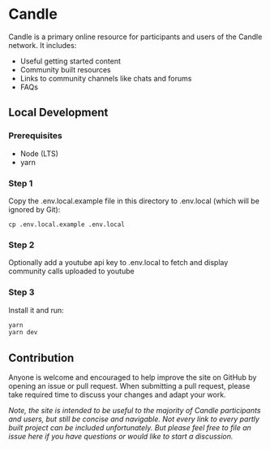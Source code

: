 # Candle

Candle is a primary online resource for participants and users of the
Candle network. It includes:

- Useful getting started content
- Community built resources
- Links to community channels like chats and forums
- FAQs

## Local Development

### Prerequisites

- Node (LTS)
- yarn

### Step 1

Copy the .env.local.example file in this directory to .env.local (which will be
ignored by Git):

`cp .env.local.example .env.local`

### Step 2

Optionally add a youtube api key to .env.local to fetch and display community
calls uploaded to youtube

### Step 3

Install it and run:

```bash
yarn
yarn dev
```

## Contribution

Anyone is welcome and encouraged to help improve the site on GitHub by opening
an issue or pull request. When submitting a pull request, please take required
time to discuss your changes and adapt your work.

_Note, the site is intended to be useful to the majority of Candle
participants and users, but still be concise and navigable. Not every link to
every partly built project can be included unfortunately. But please feel free
to file an issue here if you have questions or would like to start a
discussion._
